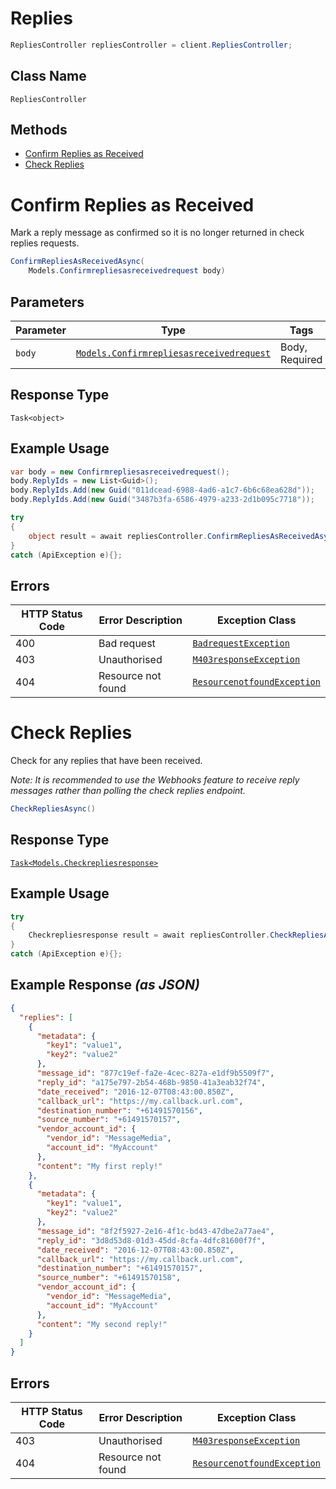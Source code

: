 # Replies

```csharp
RepliesController repliesController = client.RepliesController;
```

## Class Name

`RepliesController`

## Methods

* [Confirm Replies as Received](/doc/controllers/replies.md#confirm-replies-as-received)
* [Check Replies](/doc/controllers/replies.md#check-replies)


# Confirm Replies as Received

Mark a reply message as confirmed so it is no longer returned in check replies requests.

```csharp
ConfirmRepliesAsReceivedAsync(
    Models.Confirmrepliesasreceivedrequest body)
```

## Parameters

| Parameter | Type | Tags | Description |
|  --- | --- | --- | --- |
| `body` | [`Models.Confirmrepliesasreceivedrequest`](/doc/models/confirmrepliesasreceivedrequest.md) | Body, Required | - |

## Response Type

`Task<object>`

## Example Usage

```csharp
var body = new Confirmrepliesasreceivedrequest();
body.ReplyIds = new List<Guid>();
body.ReplyIds.Add(new Guid("011dcead-6988-4ad6-a1c7-6b6c68ea628d"));
body.ReplyIds.Add(new Guid("3487b3fa-6586-4979-a233-2d1b095c7718"));

try
{
    object result = await repliesController.ConfirmRepliesAsReceivedAsync(body);
}
catch (ApiException e){};
```

## Errors

| HTTP Status Code | Error Description | Exception Class |
|  --- | --- | --- |
| 400 | Bad request | [`BadrequestException`](/doc/models/badrequest-exception.md) |
| 403 | Unauthorised | [`M403responseException`](/doc/models/m403-response-exception.md) |
| 404 | Resource not found | [`ResourcenotfoundException`](/doc/models/resourcenotfound-exception.md) |


# Check Replies

Check for any replies that have been received.

*Note: It is recommended to use the Webhooks feature to receive reply messages rather than polling
the check replies endpoint.*

```csharp
CheckRepliesAsync()
```

## Response Type

[`Task<Models.Checkrepliesresponse>`](/doc/models/checkrepliesresponse.md)

## Example Usage

```csharp
try
{
    Checkrepliesresponse result = await repliesController.CheckRepliesAsync();
}
catch (ApiException e){};
```

## Example Response *(as JSON)*

```json
{
  "replies": [
    {
      "metadata": {
        "key1": "value1",
        "key2": "value2"
      },
      "message_id": "877c19ef-fa2e-4cec-827a-e1df9b5509f7",
      "reply_id": "a175e797-2b54-468b-9850-41a3eab32f74",
      "date_received": "2016-12-07T08:43:00.850Z",
      "callback_url": "https://my.callback.url.com",
      "destination_number": "+61491570156",
      "source_number": "+61491570157",
      "vendor_account_id": {
        "vendor_id": "MessageMedia",
        "account_id": "MyAccount"
      },
      "content": "My first reply!"
    },
    {
      "metadata": {
        "key1": "value1",
        "key2": "value2"
      },
      "message_id": "8f2f5927-2e16-4f1c-bd43-47dbe2a77ae4",
      "reply_id": "3d8d53d8-01d3-45dd-8cfa-4dfc81600f7f",
      "date_received": "2016-12-07T08:43:00.850Z",
      "callback_url": "https://my.callback.url.com",
      "destination_number": "+61491570157",
      "source_number": "+61491570158",
      "vendor_account_id": {
        "vendor_id": "MessageMedia",
        "account_id": "MyAccount"
      },
      "content": "My second reply!"
    }
  ]
}
```

## Errors

| HTTP Status Code | Error Description | Exception Class |
|  --- | --- | --- |
| 403 | Unauthorised | [`M403responseException`](/doc/models/m403-response-exception.md) |
| 404 | Resource not found | [`ResourcenotfoundException`](/doc/models/resourcenotfound-exception.md) |

